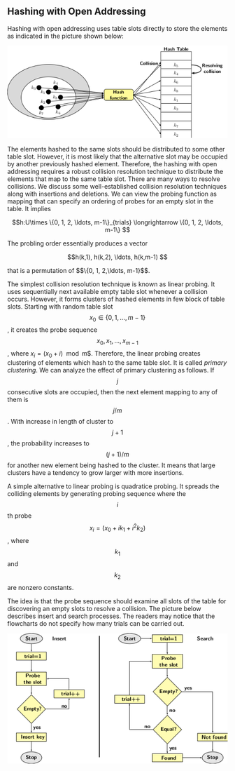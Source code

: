 


## Hashing with Open Addressing

Hashing with open addressing uses table slots directly to store the elements as indicated in the picture shown below:
<p style="text-align:center"}>
    <img src="../images/hashingOpenAddressing1.png">                                                       
</p>
The elements hashed to the same slots should be distributed to some other table slot. However, it is most likely that the alternative slot may
be occupied by another previously hashed element. Therefore, the hashing with open addressing requires a robust collision resolution technique 
to distribute the elements that map to the same table slot. There are many ways to resolve collisions. We discuss some well-established collision
resolution techniques along with insertions and deletions. We can view the probing function as mapping that can specify an ordering of probes 
for an empty slot in the table. It implies
<p style="text-align:center"}>
    $$h:U\times \{0, 1, 2, \ldots, m-1\}_{trials} \longrightarrow  \{0, 1, 2, \ldots, m-1\} $$                                          
</p>
The probling order essentially produces a vector 
<p style="text-align:center"}>
    $$h(k,1), h(k,2), \ldots, h(k,m-1) $$                                          
</p>
that is a permutation of $$\{0, 1, 2,\ldots, m-1}$$. <br>

The simplest collision resolution technique is known as linear probing. It uses sequentially next available empty table slot whenever a collision 
occurs. However, it forms clusters of hashed elements in few block of table slots. Starting with random table slot $$x_0\in \{0, 1, \ldots, m-1\}$$,
it creates the probe sequence $$x_0, x_1, \ldots, x_{m-1}$$, where $x_i = (x_0 + i) \mod m$$. Therefore, the linear probing creates clustering of
elements which hash to the same table slot. It is called <i>primary clustering</i>. We can analyze the effect of primary clustering as follows. 
If $$j$$ consecutive slots are occupied, then the next element mapping to any of them is $$j/m$$. With increase in length of cluster to $$j+1$$, 
the probability increases to $$(j+1)/m$$ for another new element being hashed to the cluster. It means that large clusters have a tendency to 
grow larger with more insertions.<br>

A simple alternative to linear probing is quadratice probing. It spreads the colliding elements by generating probing sequence where the $$i$$ th
probe $$x_i = (x_0 + ik_1 + i^2k_2)$$, where $$k_1$$ and $$k_2$$ are nonzero constants.  



The idea is that the probe sequence should examine all slots of the table for discovering an empty slots to resolve a collision. The picture below
describes insert and search processes. The readers may notice that the flowcharts do not specify how many trials can be carried out. 
<p style="text-align:center"}>
    <img src="../images/hashingOpenAddressing2.png">                                                       
</p>
 
